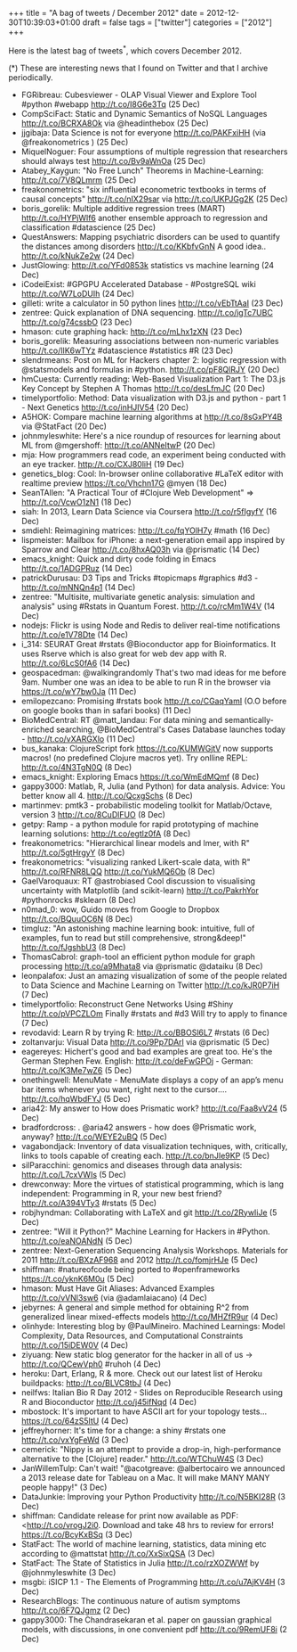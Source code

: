 +++
title = "A bag of tweets / December 2012"
date = 2012-12-30T10:39:03+01:00
draft = false
tags = ["twitter"]
categories = ["2012"]
+++

Here is the latest bag of tweets<sup>\*</sup>, which covers December 2012.

<!--more-->

(\*) These are interesting news that I found on Twitter and that I archive periodically.

- FGRibreau: Cubesviewer - OLAP Visual Viewer and Explore Tool #python #webapp <http://t.co/I8G6e3Tq> (25 Dec)
- CompSciFact: Static and Dynamic Semantics of NoSQL Languages <http://t.co/BCRXA8Ok> via @headinthebox (25 Dec)
- jjgibaja: Data Science is not for everyone <http://t.co/PAKFxiHH> (via @freakonometrics ) (25 Dec)
- MiquelNoguer: Four assumptions of multiple regression that researchers should always test <http://t.co/Bv9aWnOa> (25 Dec)
- Atabey_Kaygun: "No Free Lunch" Theorems in Machine-Learning: <http://t.co/7V8QLmrm> (25 Dec)
- freakonometrics: "six influential econometric textbooks in terms of causal concepts" <http://t.co/nIX29sar> via <http://t.co/UKPJGg2K> (25 Dec)
- boris_gorelik: Multiple additive regression trees (MART) <http://t.co/HYPjWlf6> another ensemble approach to regression and classification #datascience (25 Dec)
- QuestAnswers: Mapping psychiatric disorders can be used to quantify the distances among disorders <http://t.co/KKbfvGnN> A good idea.. <http://t.co/kNukZe2w> (24 Dec)
- JustGlowing: <http://t.co/YFd0853k> statistics vs machine learning (24 Dec)
- iCodeiExist: #GPGPU Accelerated Database - #PostgreSQL wiki <http://t.co/W7LoDUIh> (24 Dec)
- gilleti: write a calculator in 50 python lines <http://t.co/vEbTtAaI> (23 Dec)
- zentree: Quick explanation of DNA sequencing. <http://t.co/igTc7UBC> <http://t.co/g74cssbO> (23 Dec)
- hmason: cute graphing hack: <http://t.co/mLhx1zXN> (23 Dec)
- boris_gorelik: Measuring associations between non-numeric variables <http://t.co/IlK6wTYz> #datascience #statistics #R (23 Dec)
- slendrmeans: Post on ML for Hackers chapter 2: logistic regression with @statsmodels and formulas in #python. <http://t.co/pF8QlRJY> (20 Dec)
- hmCuesta: Currently reading: Web-Based Visualization Part 1: The D3.js Key Concept by Stephen A Thomas <http://t.co/desLfmJC> (20 Dec)
- timelyportfolio: Method: Data visualization with D3.js and python - part 1 - Next Genetics <http://t.co/inHJIV54> (20 Dec)
- A5HOK: Compare machine learning algorithms at <http://t.co/8sGxPY4B> via @StatFact (20 Dec)
- johnmyleswhite: Here's a nice roundup of resources for learning about ML from @mgershoff: <http://t.co/ANNeItwP> (20 Dec)
- mja: How programmers read code, an experiment being conducted with an eye tracker. <http://t.co/CXJ80liH> (19 Dec)
- genetics_blog: Cool: In-browser online collaborative #LaTeX editor with realtime preview <https://t.co/Vhchn17G> @myen (18 Dec)
- SeanTAllen: "A Practical Tour of #Clojure Web Development" => <http://t.co/VcwO1zN1> (18 Dec)
- siah: In 2013, Learn Data Science via Coursera <http://t.co/r5fIgyfY> (16 Dec)
- smdiehl: Reimagining matrices: <http://t.co/fqYOlH7y> #math (16 Dec)
- lispmeister: Mailbox for iPhone: a next-generation email app inspired by Sparrow and Clear <http://t.co/8hxAQ03h> via @prismatic (14 Dec)
- emacs_knight: Quick and dirty code folding in Emacs <http://t.co/1ADGPRuz> (14 Dec)
- patrickDurusau: D3 Tips and Tricks #topicmaps #graphics #d3 - <http://t.co/mNNQn4p1> (14 Dec)
- zentree: "Multisite, multivariate genetic analysis: simulation and analysis" using #Rstats in Quantum Forest. <http://t.co/rcMm1W4V> (14 Dec)
- nodejs: Flickr is using Node and Redis to deliver real-time notifications <http://t.co/e1V78Dte> (14 Dec)
- i_314: SEURAT Great #rstats @Bioconductor app for Bioinformatics. It uses Rserve which is also great for web dev app with R. <http://t.co/6LcS0fA6> (14 Dec)
- geospacedman: @walkingrandomly That's two mad ideas for me before 9am. Number one was an idea to be able to run R in the browser via <https://t.co/wY7bw0Ja> (11 Dec)
- emilopezcano: Promising #rstats book <http://t.co/CGaqYamI> (O.O before on google books than in safari books) (11 Dec)
- BioMedCentral: RT @matt_landau: For data mining and semantically-enriched searching, @BioMedCentral's Cases Database launches today - <http://t.co/vXARGXlo> (11 Dec)
- bus_kanaka: ClojureScript fork <https://t.co/KUMWGjtV> now supports macros! (no predefined Clojure macros yet). Try onlline REPL: <http://t.co/4N3TgN0Q> (8 Dec)
- emacs_knight: Exploring Emacs <https://t.co/WmEdMQmf> (8 Dec)
- gappy3000: Matlab, R, Julia (and Python) for data analysis. Advice: You better know all 4. <http://t.co/QcxgSchs> (8 Dec)
- martinmev: pmtk3 - probabilistic modeling toolkit for Matlab/Octave, version 3 <http://t.co/8CuDlFUO> (8 Dec)
- getpy: Ramp - a python module for rapid prototyping of machine learning solutions: <http://t.co/egtlz0fA> (8 Dec)
- freakonometrics: "Hierarchical linear models and lmer, with R" <http://t.co/5gtHrgyY> (8 Dec)
- freakonometrics: "visualizing ranked Likert-scale data, with R" <http://t.co/RFNR8LQQ> <http://t.co/YukMQ6Ob> (8 Dec)
- GaelVaroquaux: RT @astrobiased Cool discussion to visualising uncertainty with Matplotlib (and scikit-learn) <http://t.co/PakrhYor> #pythonrocks #sklearn (8 Dec)
- n0mad_0: wow, Guido moves from Google to Dropbox <http://t.co/BQuuOC6N> (8 Dec)
- timgluz: "An astonishing machine learning book: intuitive, full of examples, fun to read but still comprehensive, strong&deep!" <http://t.co/fJgshbU3> (8 Dec)
- ThomasCabrol: graph-tool an efficient python module for graph processing <http://t.co/a9Mhata8> via @prismatic @dataiku (8 Dec)
- leonpalafox: Just an amazing visualization of some of the people related to Data Science and Machine Learning on Twitter <http://t.co/kJR0P7iH> (7 Dec)
- timelyportfolio: Reconstruct Gene Networks Using #Shiny <http://t.co/pVPCZLOm> Finally #rstats and #d3 Will try to apply to finance (7 Dec)
- revodavid: Learn R by trying R: <http://t.co/BBOSl6L7> #rstats (6 Dec)
- zoltanvarju: Visual Data <http://t.co/9Pp7DArl> via @prismatic (5 Dec)
- eagereyes: Hichert's good and bad examples are great too. He's the German Stephen Few. English: <http://t.co/deFwGPOj> - German: <http://t.co/K3Me7wZ6> (5 Dec)
- onethingwell: MenuMate - MenuMate displays a copy of an app’s menu bar items whenever you want, right next to the cursor.... <http://t.co/hqWbdFYJ> (5 Dec)
- aria42: My answer to How does Prismatic work? <http://t.co/Faa8vV24> (5 Dec)
- bradfordcross: . @aria42 answers - how does @Prismatic work, anyway? <http://t.co/WEYE2uBQ> (5 Dec)
- vagabondjack: Inventory of data visualization techniques, with, critically, links to tools capable of creating each. <http://t.co/bnJIe9KP> (5 Dec)
- silParacchini: genomics and diseases through data analysis: <http://t.co/L7cxVWIs> (5 Dec)
- drewconway: More the virtues of statistical programming, which is lang independent: Programming in R, your new best friend? <http://t.co/A394VTy3> #rstats (5 Dec)
- robjhyndman: Collaborating with LaTeX and git <http://t.co/2RywIiJe> (5 Dec)
- zentree: "Will it Python?" Machine Learning for Hackers in #Python. <http://t.co/eaNOANdN> (5 Dec)
- zentree: Next-Generation Sequencing Analysis Workshops. Materials for 2011 <http://t.co/BXzAF968> and 2012 <http://t.co/fomjrHJe> (5 Dec)
- shiffman: #natureofcode being ported to #openframeworks <https://t.co/yknK6M0u> (5 Dec)
- hmason: Must Have Git Aliases: Advanced Examples <http://t.co/vVNl3sw6> (via @adamlaiacano) (4 Dec)
- jebyrnes: A general and simple method for obtaining R^2 from generalized linear mixed-effects models <http://t.co/MHZfR9ur> (4 Dec)
- olinhyde: Interesting blog by @PaulMineiro. Machined Learnings: Model Complexity, Data Resources, and Computational Constraints <http://t.co/15iDEW0V> (4 Dec)
- ziyuang: New static blog generator for the hacker in all of us → <http://t.co/QCewVph0> #ruhoh (4 Dec)
- heroku: Dart, Erlang, R & more. Check out our latest list of Heroku buildpacks: <http://t.co/BLVC8tbJ> (4 Dec)
- neilfws: Italian Bio R Day 2012 - Slides on Reproducible Research using R and Bioconductor <http://t.co/j45ifNqd> (4 Dec)
- mbostock: It's important to have ASCII art for your topology tests… <https://t.co/64zS5ltU> (4 Dec)
- jeffreyhorner: It's time for a change: a shiny #rstats one <http://t.co/vxYgFeWd> (3 Dec)
- cemerick: "Nippy is an attempt to provide a drop-in, high-performance alternative to the [Clojure] reader." <http://t.co/WTChuW4S> (3 Dec)
- JanWillemTulp: Can't wait! "@acotgreave: @albertocairo we announced a 2013 release date for Tableau on a Mac. It will make MANY MANY people happy!" (3 Dec)
- DataJunkie: Improving your Python Productivity <http://t.co/N5BKI28R> (3 Dec)
- shiffman: Candidate release for print now available as PDF: <http://t.co/vrogJ2i0. Download and take 48 hrs to review for errors! <https://t.co/BcyKxBSq> (3 Dec)
- StatFact: The world of machine learning, statistics, data mining etc according to @mattstat <http://t.co/XxSixQSA> (3 Dec)
- StatFact: The State of Statistics in Julia <http://t.co/rzXOZWWf> by @johnmyleswhite (3 Dec)
- msgbi: iSICP 1.1 - The Elements of Programming <http://t.co/u7AjKV4H> (3 Dec)
- ResearchBlogs: The continuous nature of autism symptoms <http://t.co/6F7QJgmz> (2 Dec)
- gappy3000: The Chandrasekaran et al. paper on gaussian graphical models, with discussions, in one convenient pdf <http://t.co/9RemUF8i> (2 Dec)
